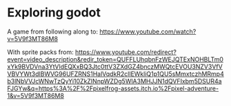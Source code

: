 # Exploring godot
A game from following along to:
https://www.youtube.com/watch?v=5V9f3MT86M8


With sprite packs from:
https://www.youtube.com/redirect?event=video_description&redir_token=QUFFLUhqbnFzWEJQTExNOHBLTm0xYk9BVDVna3YtVldEQXxBQ3Jtc0ttV3ZXdGZ4bnczMWQtcEVOU3NZV3VfVVBVYWt3dlBWVG96UFZRNS1HalVqdkR2cllEWkliQ1p1QU5sMmxtczhMRmp4b3lNbVVJcWNwTzQyYi10ZkZINnpWZDg5WlA3MHJJN1dQVFIxbm5DSUR4aFJGYw&q=https%3A%2F%2Fpixelfrog-assets.itch.io%2Fpixel-adventure-1&v=5V9f3MT86M8

